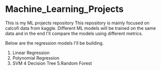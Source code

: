 # Machine_Learning_Projects
This is my ML projects repository
This repository is mainly focused on calcofi data from kaggle. Different ML models will be trained on the same data and in the end I'll compare the models using different metrics.

Below are the regression models I'll be building.

1. Linear Regression
2. Polynomial Regression
3. SVM 
4 Decision Tree
5.Random Forest
